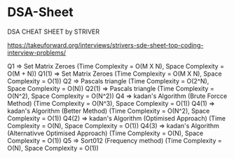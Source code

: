 # DSA-Sheet
DSA CHEAT SHEET by STRIVER

https://takeuforward.org/interviews/strivers-sde-sheet-top-coding-interview-problems/

Q1    => Set Matrix Zeroes (Time Complexity = O(M X N), Space Complexity = O(M + N))
Q1(1) => Set Matrix Zeroes (Time Complexity = O(M X N), Space Complexity = O(1))
Q2    => Pascals triangle  (Time Complexity = O(2^N), Space Complexity = O(N))
Q2(1) => Pascals triangle  (Time Complexity = O(N^2), Space Complexity = O(N^2))
Q4    => kadan's Algorithm (Brute Forcce Method) (Time Complexity = O(N^3), Space Complexity = O(1))
Q4(1) => kadan's Algorithm (Better Method) (Time Complexity = O(N^2), Space Complexity = O(1))
Q4(2) => kadan's Algorithm (Optimised Approach) (Time Complexity = O(N), Space Complexity = O(1))
Q4(3) => kadan's Algorithm (Alternativve Optimised Approach) (Time Complexity = O(N), Space Complexity = O(1))
Q5    => Sort012 (Frequency method) (Time Complexity = O(N), Space Complexity = O(1))

